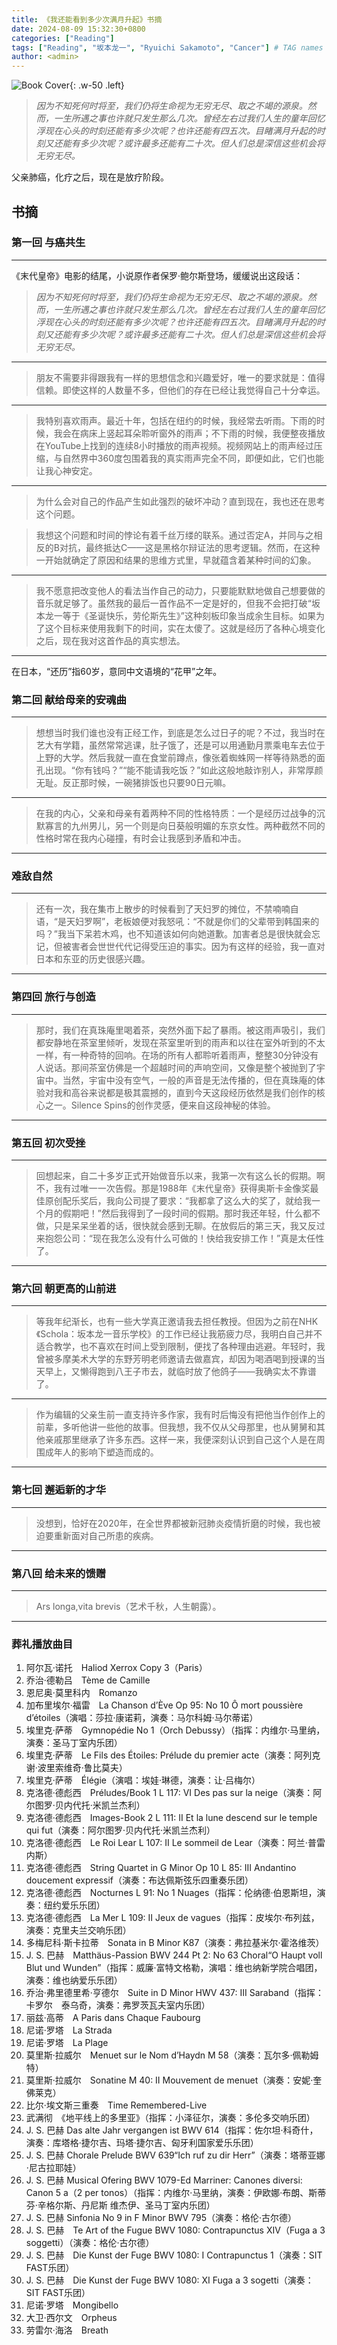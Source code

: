 ```yaml
---
title: 《我还能看到多少次满月升起》书摘
date: 2024-08-09 15:32:30+0800
categories: ["Reading"]
tags: ["Reading", "坂本龙一", "Ryuichi Sakamoto", "Cancer"] # TAG names should always be lowercase
author: <admin> 
---
```


![Book Cover](/assets/img/posts/s34592635.jpg){: .w-50 .left}

> _因为不知死何时将至，我们仍将生命视为无穷无尽、取之不竭的源泉。然而，一生所遇之事也许就只发生那么几次。曾经左右过我们人生的童年回忆浮现在心头的时刻还能有多少次呢？也许还能有四五次。目睹满月升起的时刻又还能有多少次呢？或许最多还能有二十次。但人们总是深信这些机会将无穷无尽。_

父亲肺癌，化疗之后，现在是放疗阶段。

## 书摘

### 第一回 与癌共生

---

《末代皇帝》电影的结尾，小说原作者保罗·鲍尔斯登场，缓缓说出这段话：

> _因为不知死何时将至，我们仍将生命视为无穷无尽、取之不竭的源泉。然而，一生所遇之事也许就只发生那么几次。曾经左右过我们人生的童年回忆浮现在心头的时刻还能有多少次呢？也许还能有四五次。目睹满月升起的时刻又还能有多少次呢？或许最多还能有二十次。但人们总是深信这些机会将无穷无尽。_

---

> 朋友不需要非得跟我有一样的思想信念和兴趣爱好，唯一的要求就是：值得信赖。即使这样的人数量不多，但他们的存在已经让我觉得自己十分幸运。

---

> 我特别喜欢雨声。最近十年，包括在纽约的时候，我经常去听雨。下雨的时候，我会在病床上竖起耳朵聆听窗外的雨声；不下雨的时候，我便整夜播放在YouTube上找到的连续8小时播放的雨声视频。视频网站上的雨声经过压缩，与自然界中360度包围着我的真实雨声完全不同，即便如此，它们也能让我心神安定。

---

> 为什么会对自己的作品产生如此强烈的破坏冲动？直到现在，我也还在思考这个问题。

> 我想这个问题和时间的悖论有着千丝万缕的联系。通过否定A，并同与之相反的B对抗，最终抵达C——这是黑格尔辩证法的思考逻辑。然而，在这种一开始就确定了原因和结果的思维方式里，早就蕴含着某种时间的幻象。

---

> 我不愿意把改变他人的看法当作自己的动力，只要能默默地做自己想要做的音乐就足够了。虽然我的最后一首作品不一定是好的，但我不会把打破“坂本龙一等于《圣诞快乐，劳伦斯先生》”这种刻板印象当成余生目标。如果为了这个目标来使用我剩下的时间，实在太傻了。这就是经历了各种心境变化之后，现在我对这首作品的真实想法。

---

在日本，“还历”指60岁，意同中文语境的“花甲”之年。

### 第二回 献给母亲的安魂曲

---

> 想想当时我们谁也没有正经工作，到底是怎么过日子的呢？不过，我当时在艺大有学籍，虽然常常逃课，肚子饿了，还是可以用通勤月票乘电车去位于上野的大学。然后我就一直在食堂前蹲点，像张着蜘蛛网一样等待熟悉的面孔出现。“你有钱吗？”“能不能请我吃饭？”如此这般地敲诈别人，非常厚颜无耻。反正那时候，一碗猪排饭也只要90日元嘛。

---

> 在我的内心，父亲和母亲有着两种不同的性格特质：一个是经历过战争的沉默寡言的九州男儿，另一个则是向日葵般明媚的东京女性。两种截然不同的性格时常在我内心碰撞，有时会让我感到矛盾和冲击。

---

### 难敌自然

---

> 还有一次，我在集市上散步的时候看到了天妇罗的摊位，不禁喃喃自语，“是天妇罗啊”，老板娘便对我怒吼：“不就是你们的父辈带到韩国来的吗？”我当下呆若木鸡，也不知道该如何向她道歉。加害者总是很快就会忘记，但被害者会世世代代记得受压迫的事实。因为有这样的经验，我一直对日本和东亚的历史很感兴趣。

---

### 第四回 旅行与创造

---

> 那时，我们在真珠庵里喝着茶，突然外面下起了暴雨。被这雨声吸引，我们都安静地在茶室里倾听，发现在茶室里听到的雨声和以往在室外听到的不太一样，有一种奇特的回响。在场的所有人都聆听着雨声，整整30分钟没有人说话。那间茶室仿佛是一个超越时间的声响空间，又像是整个被抛到了宇宙中。当然，宇宙中没有空气，一般的声音是无法传播的，但在真珠庵的体验对我和高谷来说都是极其震撼的，直到今天这段经历依然是我们创作的核心之一。Silence Spins的创作灵感，便来自这段神秘的体验。

---

### 第五回 初次受挫

---

> 回想起来，自二十多岁正式开始做音乐以来，我第一次有这么长的假期。啊不，我有过唯一一次告假。那是1988年《末代皇帝》获得奥斯卡金像奖最佳原创配乐奖后，我向公司提了要求：“我都拿了这么大的奖了，就给我一个月的假期吧！”然后我得到了一段时间的假期。那时我还年轻，什么都不做，只是呆呆坐着的话，很快就会感到无聊。在放假后的第三天，我又反过来抱怨公司：“现在我怎么没有什么可做的！快给我安排工作！”真是太任性了。

---

### 第六回 朝更高的山前进

---

> 等我年纪渐长，也有一些大学真正邀请我去担任教授。但因为之前在NHK《Schola：坂本龙一音乐学校》的工作已经让我筋疲力尽，我明白自己并不适合教学，也不喜欢在时间上受到限制，便找了各种理由逃避。年轻时，我曾被多摩美术大学的东野芳明老师邀请去做嘉宾，却因为喝酒喝到授课的当天早上，又懒得跑到八王子市去，就临时放了他鸽子——我确实太不靠谱了。

---

> 作为编辑的父亲生前一直支持许多作家，我有时后悔没有把他当作创作上的前辈，多听他讲一些他的故事。但我想，我不仅从父母那里，也从舅舅和其他亲戚那里继承了许多东西。这样一来，我便深刻认识到自己这个人是在周围成年人的影响下塑造而成的。

---

### 第七回 邂逅新的才华

---

> 没想到，恰好在2020年，在全世界都被新冠肺炎疫情折磨的时候，我也被迫要重新面对自己所患的疾病。

---

### 第八回 给未来的馈赠

---

> Ars longa,vita brevis（艺术千秋，人生朝露）。

---

### 葬礼播放曲目

1. 阿尔瓦·诺托　Haliod Xerrox Copy 3（Paris）
2. 乔治·德勒吕　Tème de Camille
3. 恩尼奥·莫里科内　Romanzo
4. 加布里埃尔·福雷　La Chanson d’Ève Op 95: No 10 Ô mort poussière d’étoiles（演唱：莎拉·康诺莉，演奏：马尔科姆·马尔蒂诺）
5. 埃里克·萨蒂　Gymnopédie No 1（Orch Debussy）（指挥：内维尔·马里纳，演奏：圣马丁室内乐团）
6. 埃里克·萨蒂　Le Fils des Étoiles: Prélude du premier acte（演奏：阿列克谢·波里索维奇·鲁比莫夫）
7. 埃里克·萨蒂　Élégie（演唱：埃娃·琳德，演奏：让·吕梅尔）
8. 克洛德·德彪西　Préludes/Book 1 L 117: VI Des pas sur la neige（演奏：阿尔图罗·贝内代托·米凯兰杰利）
9. 克洛德·德彪西　Images-Book 2 L 111: II Et la lune descend sur le temple qui fut（演奏：阿尔图罗·贝内代托·米凯兰杰利）
10. 克洛德·德彪西　Le Roi Lear L 107: II Le sommeil de Lear（演奏：阿兰·普雷内斯）
11. 克洛德·德彪西　String Quartet in G Minor Op 10 L 85: III Andantino doucement expressif（演奏：布达佩斯弦乐四重奏乐团）
12. 克洛德·德彪西　Nocturnes L 91: No 1 Nuages（指挥：伦纳德·伯恩斯坦，演奏：纽约爱乐乐团）
13. 克洛德·德彪西　La Mer L 109: II Jeux de vagues（指挥：皮埃尔·布列兹，演奏：克里夫兰交响乐团）
14. 多梅尼科·斯卡拉蒂　Sonata in B Minor K87（演奏：弗拉基米尔·霍洛维茨）
15. J. S. 巴赫　Matthäus-Passion BWV 244 Pt 2: No 63 Choral“O Haupt voll Blut und Wunden”（指挥：威廉·富特文格勒，演唱：维也纳新学院合唱团，演奏：维也纳爱乐乐团）
16. 乔治·弗里德里希·亨德尔　Suite in D Minor HWV 437: III Saraband（指挥：卡罗尔　泰乌奇，演奏：弗罗茨瓦夫室内乐团）
17. 丽兹·高蒂　A Paris dans Chaque Faubourg
18. 尼诺·罗塔　La Strada
19. 尼诺·罗塔　La Plage
20. 莫里斯·拉威尔　Menuet sur le Nom d’Haydn M 58（演奏：瓦尔多·佩勒姆特）
21. 莫里斯·拉威尔　Sonatine M 40: II Mouvement de menuet（演奏：安妮·奎佛莱克）
22. 比尔·埃文斯三重奏　Time Remembered-Live
23. 武满彻　《地平线上的多里亚》（指挥：小泽征尔，演奏：多伦多交响乐团）
24. J. S. 巴赫 Das alte Jahr vergangen ist BWV 614（指挥：佐尔坦·科奇什，演奏：库塔格·捷尔吉、玛塔·捷尔吉、匈牙利国家爱乐乐团）
25. J. S. 巴赫 Chorale Prelude BWV 639“Ich ruf zu dir Herr”（演奏：塔蒂亚娜·尼古拉耶娃）
26. J. S. 巴赫 Musical Ofering BWV 1079-Ed Marriner: Canones diversi: Canon 5 a（2 per tonos）（指挥：内维尔·马里纳，演奏：伊欧娜·布朗、斯蒂芬·辛格尔斯、丹尼斯 维杰伊、圣马丁室内乐团）
27. J. S. 巴赫 Sinfonia No 9 in F Minor BWV 795（演奏：格伦·古尔德）
28. J. S. 巴赫　Te Art of the Fugue BWV 1080: Contrapunctus XIV（Fuga a 3 soggetti）（演奏：格伦·古尔德）
29. J. S. 巴赫　Die Kunst der Fuge BWV 1080: I Contrapunctus 1（演奏：SIT FAST乐团）
30. J. S. 巴赫　Die Kunst der Fuge BWV 1080: XI Fuga a 3 sogetti（演奏：SIT FAST乐团）
31. 尼诺·罗塔　Mongibello
32. 大卫·西尔文　Orpheus
33. 劳雷尔·海洛　Breath